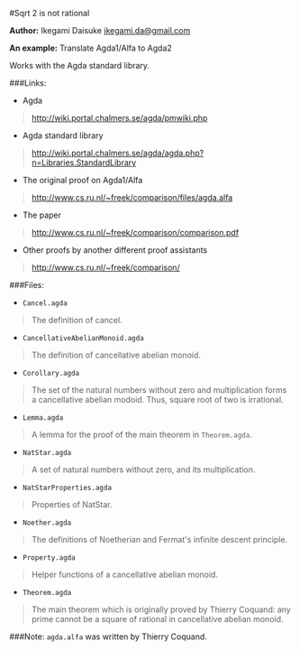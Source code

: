 #Sqrt 2 is not rational

**Author:** Ikegami Daisuke <ikegami.da@gmail.com>

**An example:** Translate Agda1/Alfa to Agda2

Works with the Agda standard library.

###Links:

* Agda
> <http://wiki.portal.chalmers.se/agda/pmwiki.php>
* Agda standard library
>  <http://wiki.portal.chalmers.se/agda/agda.php?n=Libraries.StandardLibrary>
* The original proof on Agda1/Alfa
> <http://www.cs.ru.nl/~freek/comparison/files/agda.alfa>
* The paper
> <http://www.cs.ru.nl/~freek/comparison/comparison.pdf>
* Other proofs by another different proof assistants
> <http://www.cs.ru.nl/~freek/comparison/>

###Files:

* `Cancel.agda`
> The definition of cancel.
* `CancellativeAbelianMonoid.agda`
> The definition of cancellative abelian monoid.
* `Corollary.agda`
> The set of the natural numbers without zero and  multiplication
> forms a cancellative abelian modoid.
> Thus, square root of two is irrational.
* `Lemma.agda`
> A lemma for the proof of the main theorem in `Theorem.agda`.
* `NatStar.agda`
> A set of natural numbers without zero, and its multiplication.
* `NatStarProperties.agda`
> Properties of NatStar.
* `Noether.agda`
> The definitions of Noetherian and Fermat's infinite descent
> principle.
* `Property.agda`
> Helper functions of a cancellative abelian monoid.
* `Theorem.agda`
> The main theorem which is originally proved by Thierry Coquand:
> any prime cannot be a square of rational in cancellative
> abelian monoid.

###Note:
`agda.alfa` was written by Thierry Coquand.
